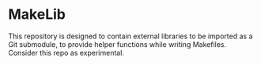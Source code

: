 # MakeLib
This repository is designed to contain external libraries to be imported as a Git submodule, to provide helper functions while writing Makefiles. Consider this repo as experimental.
